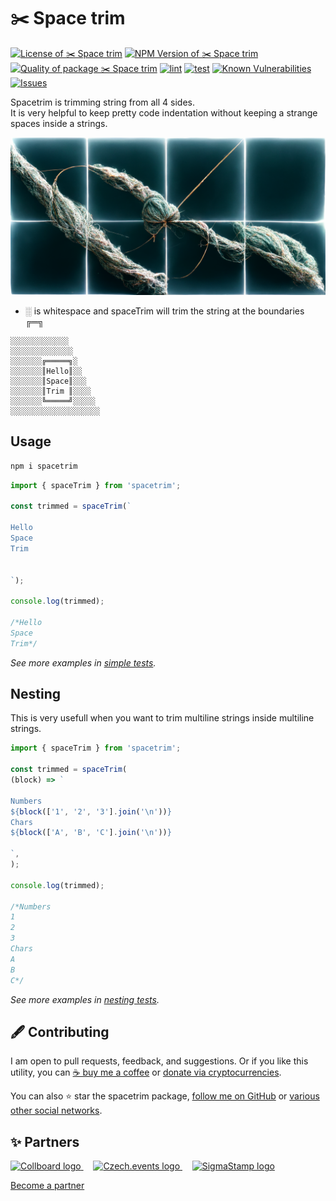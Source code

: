 # ✂️ Space trim

<!--Badges-->
<!--⚠️WARNING: This section was generated by https://github.com/hejny/batch-project-editor/blob/main/src/workflows/800-badges/badges.ts so every manual change will be overwritten.-->


[![License of ✂️ Space trim](https://img.shields.io/github/license/hejny/spacetrim.svg?style=flat)](https://github.com/hejny/spacetrim/blob/main/LICENSE)
[![NPM Version of ✂️ Space trim](https://badge.fury.io/js/spacetrim.svg)](https://www.npmjs.com/package/spacetrim)
[![Quality of package ✂️ Space trim](https://packagequality.com/shield/spacetrim.svg)](https://packagequality.com/#?package=spacetrim)
[![lint](https://github.com/hejny/spacetrim/actions/workflows/lint.yml/badge.svg)](https://github.com/hejny/spacetrim/actions/workflows/lint.yml)
[![test](https://github.com/hejny/spacetrim/actions/workflows/test.yml/badge.svg)](https://github.com/hejny/spacetrim/actions/workflows/test.yml)
[![Known Vulnerabilities](https://snyk.io/test/github/hejny/spacetrim/badge.svg)](https://snyk.io/test/github/hejny/spacetrim)
[![Issues](https://img.shields.io/github/issues/hejny/spacetrim.svg?style=flat)](https://github.com/hejny/spacetrim/issues)

<!--/Badges-->



Spacetrim is trimming string from all 4 sides.<br/>
It is very helpful to keep pretty code indentation without keeping a strange spaces inside a strings.




<!--Wallpaper-->
<!--⚠️WARNING: This section was generated by https://github.com/hejny/batch-project-editor/blob/main/src//workflows/315-ai-generated-wallpaper/4-aiGeneratedWallpaperUseInReadme.ts so every manual change will be overwritten.-->
![Wallpaper of ✂️ Space trim](assets/ai/wallpaper/gallery/425d6259-2bb1-4173-99f8-a19c6b8254a5-0_0.png)
<!--/Wallpaper-->

- ░ is whitespace and spaceTrim will trim the string at the boundaries ╔═╗

```
░░░░░░░░░░░░░
░░░░░░░░░░░░░░
░░░░░░░╔═════╗░
░░░░░░░║Hello║░░
░░░░░░░║Space║░░░
░░░░░░░║Trim ║░░░░
░░░░░░░╚═════╝░░░░░
░░░░░░░░░░░░░░░░░░░░
```

## Usage

```bash
npm i spacetrim
```

```typescript
import { spaceTrim } from 'spacetrim';

const trimmed = spaceTrim(`

Hello
Space
Trim


`);

console.log(trimmed);

/*Hello
Space
Trim*/
```

_See more examples in [simple tests](./src/spaceTrim.test.ts)._

## Nesting

This is very usefull when you want to trim multiline strings inside multiline strings.

```typescript
import { spaceTrim } from 'spacetrim';

const trimmed = spaceTrim(
(block) => `

Numbers
${block(['1', '2', '3'].join('\n'))}
Chars
${block(['A', 'B', 'C'].join('\n'))}

`,
);

console.log(trimmed);

/*Numbers
1
2
3
Chars
A
B
C*/
```

_See more examples in [nesting tests](./src/nesting.test.ts)._



<!--Contributing-->
<!--⚠️WARNING: This section was generated by https://github.com/hejny/batch-project-editor/blob/main/src/workflows/810-contributing/contributing.ts so every manual change will be overwritten.-->

## 🖋️ Contributing

I am open to pull requests, feedback, and suggestions. Or if you like this utility, you can [☕ buy me a coffee](https://www.buymeacoffee.com/hejny) or [donate via cryptocurrencies](https://github.com/hejny/hejny/blob/main/documents/crypto.md).

You can also ⭐ star the spacetrim package, [follow me on GitHub](https://github.com/hejny) or [various other social networks](https://www.pavolhejny.com/contact/).

<!--/Contributing-->


<!--Partners-->
<!--⚠️WARNING: This section was generated by https://github.com/hejny/batch-project-editor/blob/main/src/workflows/820-partners/partners.ts so every manual change will be overwritten.-->

## ✨ Partners


<a href="https://collboard.com/">
<img src="https://collboard.fra1.cdn.digitaloceanspaces.com/assets/18.12.1/logo-small.png" alt="Collboard logo" width="50"  />
</a>
&nbsp;&nbsp;&nbsp;
<a href="https://czech.events/">
<img src="https://czech.events/design/logos/czech.events.transparent-logo.png" alt="Czech.events logo" width="50"  />
</a>
&nbsp;&nbsp;&nbsp;
<a href="https://sigmastamp.ml/">
<img src="https://www.sigmastamp.ml/sigmastamp-logo.white.svg" alt="SigmaStamp logo" width="50"  />
</a>


[Become a partner](https://www.pavolhejny.com/contact/)

<!--/Partners-->
